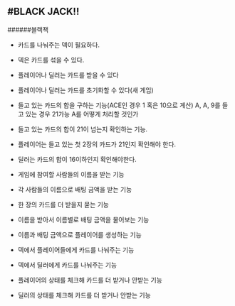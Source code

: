 #BLACK JACK!!
-------------
######블랙잭 

- 카드를 나눠주는 덱이 필요하다.
- 덱은 카드를 섞을 수 있다.
- 플레이어나 딜러는 카드를 받을 수 있다
- 플레이어나 딜러는 카드를 초기화할 수 있다(새 게임)
- 들고 있는 카드의 합을 구하는 기능(ACE인 경우 1 혹은 10으로 계산)
A, A, 9를 들고 있는 경우 21가능 A를 어떻게 처리할 것인가
- 들고 있는 카드의 합이 21이 넘는지 확인하는 기능.
- 플레이어는 들고 있는 첫 2장의 카드가 21인지 확인해야 한다.
- 딜러는 카드의 합이 16이하인지 확인해야한다.


- 게임에 참여할 사람들의 이름을 받는 기능
- 각 사람들의 이름으로 배팅 금액을 받는 기능
- 한 장의 카드를 더 받을지 묻는 기능


- 이름을 받아서 이름별로 배팅 금액을 물어보는 기능
- 이름과 배팅 금액으로 플레이어를 생성하는 기능


- 덱에서 플레이어들에게 카드를 나눠주는 기능
- 덱에서 딜러에게 카드를 나눠주는 기능
- 플레이어의 상태를 체크해 카드를 더 받거나 안받는 기능
- 딜러의 상태를 체크해 카드를 더 받거나 안받는 기능
